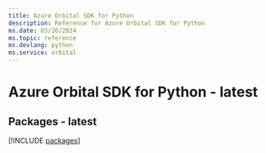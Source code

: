 ```yaml
---
title: Azure Orbital SDK for Python
description: Reference for Azure Orbital SDK for Python
ms.date: 03/26/2024
ms.topic: reference
ms.devlang: python
ms.service: orbital
---
```

# Azure Orbital SDK for Python - latest
## Packages - latest
[!INCLUDE [packages](orbital-index.md)]